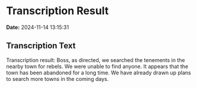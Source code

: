 ﻿# Transcription Result
**Date:** 2024-11-14 13:15:31

## Transcription Text

Transcription result:  Boss, as directed, we searched the tenements in the nearby town for rebels. We were unable to find anyone. It appears that the town has been abandoned for a long time. We have already drawn up plans to search more towns in the coming days.

